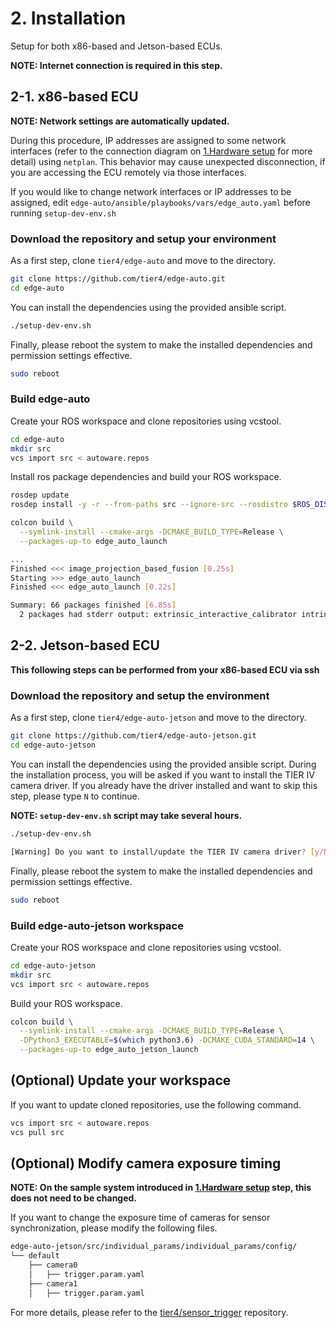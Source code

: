 # 2. Installation

Setup for both x86-based and Jetson-based ECUs.

**NOTE: Internet connection is required in this step.**

## 2-1. x86-based ECU

**NOTE: Network settings are automatically updated.**

During this procedure, IP addresses are assigned to some network interfaces (refer to the connection diagram on [1.Hardware setup](01_hardware_setup.md) for more detail) using `netplan`.
This behavior may cause unexpected disconnection, if you are accessing the ECU remotely via those interfaces.

If you would like to change network interfaces or IP addresses to be assigned, edit `edge-auto/ansible/playbooks/vars/edge_auto.yaml` before running `setup-dev-env.sh`

### Download the repository and setup your environment

As a first step, clone `tier4/edge-auto` and move to the directory.

```sh
git clone https://github.com/tier4/edge-auto.git
cd edge-auto
```

You can install the dependencies using the provided ansible script.

```sh
./setup-dev-env.sh
```

Finally, please reboot the system to make the installed dependencies and permission settings effective.

```sh
sudo reboot
```

### Build edge-auto

Create your ROS workspace and clone repositories using vcstool.

```sh
cd edge-auto
mkdir src
vcs import src < autoware.repos
```

Install ros package dependencies and build your ROS workspace.

```sh
rosdep update
rosdep install -y -r --from-paths src --ignore-src --rosdistro $ROS_DISTRO

colcon build \
  --symlink-install --cmake-args -DCMAKE_BUILD_TYPE=Release \
  --packages-up-to edge_auto_launch

...
Finished <<< image_projection_based_fusion [0.25s]                    
Starting >>> edge_auto_launch
Finished <<< edge_auto_launch [0.22s]                  

Summary: 66 packages finished [6.85s]
  2 packages had stderr output: extrinsic_interactive_calibrator intrinsic_camera_calibrator
```

## 2-2. Jetson-based ECU

**This following steps can be performed from your x86-based ECU via ssh**

### Download the repository and setup the environment

As a first step, clone `tier4/edge-auto-jetson` and move to the directory.

```sh
git clone https://github.com/tier4/edge-auto-jetson.git
cd edge-auto-jetson
```

You can install the dependencies using the provided ansible script.
During the installation process, you will be asked if you want to install the TIER IV camera driver.
If you already have the driver installed and want to skip this step, please type `N` to continue.

**NOTE: `setup-dev-env.sh` script may take several hours.**

```sh
./setup-dev-env.sh

[Warning] Do you want to install/update the TIER IV camera driver? [y/N]:
```

Finally, please reboot the system to make the installed dependencies and permission settings effective.

```sh
sudo reboot
```

### Build edge-auto-jetson workspace

Create your ROS workspace and clone repositories using vcstool.

```sh
cd edge-auto-jetson
mkdir src
vcs import src < autoware.repos
```

Build your ROS workspace.

```sh
colcon build \
  --symlink-install --cmake-args -DCMAKE_BUILD_TYPE=Release \
  -DPython3_EXECUTABLE=$(which python3.6) -DCMAKE_CUDA_STANDARD=14 \
  --packages-up-to edge_auto_jetson_launch
```

## (Optional) Update your workspace

If you want to update cloned repositories, use the following command.

```sh
vcs import src < autoware.repos
vcs pull src
```

## (Optional) Modify camera exposure timing

**NOTE: On the sample system introduced in [1.Hardware setup](01_hardware_setup.md) step, this does not need to be changed.**

If you want to change the exposure time of cameras for sensor synchronization, please modify the following files.

```sh
edge-auto-jetson/src/individual_params/individual_params/config/
└── default
    ├── camera0
    │   ├── trigger.param.yaml
    ├── camera1
    │   ├── trigger.param.yaml
```

For more details, please refer to the [tier4/sensor_trigger](https://github.com/tier4/sensor_trigger) repository.
